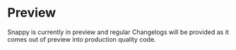 Preview
=======

Snappy is currently in preview and regular Changelogs will be provided as it comes out of preview into production quality code.